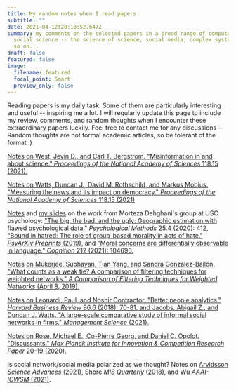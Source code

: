 ```yaml
---
title: My random notes when I read papers
subtitle: ""
date: 2021-04-12T20:10:52.647Z
summary: my comments on the selected papers in a broad range of computational
  social science -- the science of science, social media, complex systems, and
  so on...
draft: false
featured: false
image:
  filename: featured
  focal_point: Smart
  preview_only: false
---
```

Reading papers is my daily task. Some of them are particularly interesting and useful -- inspiring me a lot. I will regularly update this page to include my review, comments, and random thoughts when I encounter these extraordinary papers luckily. Feel free to contact me for any discussions -- Random thoughts are not formal academic articles, so be tolerant of the format :)[](https://docs.google.com/document/d/1sT-oseC9EVJUbXNXmLZn2tWmftyoFkYumTtr-7voH4A/edit?usp=sharing)

[Notes on West, Jevin D., and Carl T. Bergstrom. "Misinformation in and about science." *Proceedings of the National Academy of Sciences* 118.15 (2021).](https://docs.google.com/document/d/1sT-oseC9EVJUbXNXmLZn2tWmftyoFkYumTtr-7voH4A/edit?usp=sharing)

[Notes on Watts, Duncan J., David M. Rothschild, and Markus Mobius. "Measuring the news and its impact on democracy." *Proceedings of the National Academy of Sciences* 118.15 (2021)](https://docs.google.com/document/d/1E6Idk6wvX1yZkQtt74o_LO753MmSSfJT8j_yHfjyopk/edit?usp=sharing)

[Notes](https://docs.google.com/document/d/13urhFb0HOk2Ah75m_y7Yzlh0X9ZeqKFu2HdY0SI4L0o/edit?usp=sharing) and [my slides](https://www.dropbox.com/s/atmm1d8tkhca2su/Presentation_honglin.pptx?dl=0) on the work from Morteza Dehghani's group at USC psychology: ["The big, the bad, and the ugly: Geographic estimation with flawed psychological data." *Psychological Methods* 25.4 (2020): 412](https://psycnet.apa.org/doiLanding?doi=10.1037%2Fmet0000240), ["Bound in hatred: The role of group-based morality in acts of hate." *PsyArXiv Preprints* (2019)](https://psyarxiv.com/359me/), and ["Moral concerns are differentially observable in language." *Cognition* 212 (2021): 104696.](https://www.sciencedirect.com/science/article/pii/S0010027721001153?casa_token=gUL5pc2aB7MAAAAA:QPch_aq1soNxBmwNbBRJddCfEHxQlsa3XhoOya498wjMc-cGqY0hRD2qo3_qhUzm9HL5e8Ue1RM)

[Notes on Mukerjee, Subhayan, Tian Yang, and Sandra González-Bailón. "What counts as a weak tie? A comparison of filtering techniques for weighted networks." *A Comparison of Filtering Techniques for Weighted Networks* (April 8, 2019).](https://docs.google.com/document/d/1iEJisbx1SUmeFBFMRKi2SNXBpM0D74BcUHgpb7kIb74/edit?usp=sharing)

[Notes on Leonardi, Paul, and Noshir Contractor. "Better people analytics." *Harvard Business Review* 96.6 (2018): 70-81, and Jacobs, Abigail Z., and Duncan J. Watts. "A large-scale comparative study of informal social networks in firms." *Management Science* (2021).](https://docs.google.com/document/d/1d48_RqVz-7pBdyerMhx5VZUcPwSaS6G-RYBY1RBDdGE/edit?usp=sharing)

[Notes on Rose, Michael E., Co-Pierre Georg, and Daniel C. Opolot. "Discussants." *Max Planck Institute for Innovation & Competition Research Paper* 20-19 (2020).](https://docs.google.com/document/d/1tZik2EL_YxshCLdMJN3BtBK-6H-kTgggsb3xs8GYTqE/edit?usp=sharing)

Is social network/social media polarized as we thought? Notes on [Arvidsson *Science Advances* (2021)](https://advances.sciencemag.org/content/7/16/eabf6730), [Shore *MIS Quarterly* (2018)](https://misq.org/network-structure-and-patterns-of-information-diversity-on-twitter.html), and [Wu *AAAI-ICWSM* (2021)](https://arxiv.org/abs/2104.05365).